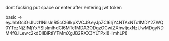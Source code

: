 dont fucking put space or enter after entering jwt token

basic => 
eyJhbGciOiJIUzI1NiIsInR5cCI6IkpXVCJ9.eyJpZCI6IjY4NTAxNTc1MDY2ZWQ0YTczNjZiMjYxYSIsImlhdCI6MTc1MDA3ODgzOCwiZXhwIjoxNzUwMDgyNDM4fQ.iLewc2kdDIIBiRtlYFMmXgJB2RXX3YLTPxI8-ImhLP8